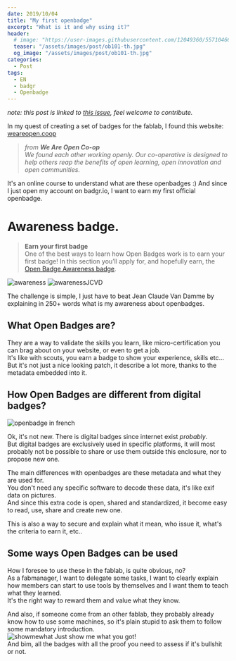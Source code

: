```yaml
---
date: 2019/10/04
title: "My first openbadge"
excerpt: "What is it and why using it?"
header:
  # image: "https://user-images.githubusercontent.com/12049360/55710466-f63e2d00-59ea-11e9-9b18-9a1ff459d629.png"
  teaser: "/assets/images/post/ob101-th.jpg"
  og_image: "/assets/images/post/ob101-th.jpg"
categories:
  - Post
tags:
  - EN
  - badgr
  - Openbadge
---
```


*note: this post is linked to [this issue](https://github.com/openfab-lab/pack-openbadge-fablab/issues/15), feel welcome to contribute.*

In my quest of creating a set of badges for the fablab,
I found this website: [weareopen.coop](https://weareopen.coop/OB101/)
>_from **We Are Open Co-op**  
We found each other working openly. Our co-operative is designed to help others reap the benefits of open learning, open innovation and open communities._

It's an online course to understand what are these openbadges :)
And since I just open my account on badgr.io, I want to earn my first official openbadge.

# Awareness badge.


>**Earn your first badge**  
One of the best ways to learn how Open Badges work is to earn your first badge! In this section you’ll apply for, and hopefully earn, the [Open Badge Awareness badge](https://www.openbadgeacademy.com/badge/1112).

![awareness](https://weareopen.coop/OB101/img/badge-awareness.png) ![awarenessJCVD](https://user-images.githubusercontent.com/12049360/66227103-c099a880-e6dc-11e9-8b3a-80e2bc93ab93.png)

The challenge is simple, I just have to beat Jean Claude Van Damme by explaining in 250+ words what is my awareness about openbadges.  

## What Open Badges are?
They are a way to validate the skills you learn, like micro-certification you can brag about on your website, or even to get a job.  
It's like with scouts, you earn a badge to show your experience, skills etc...   
But it's not just a nice looking patch, it describe a lot more, thanks to the metadata embedded into it.

## How Open Badges are different from digital badges?
![openbadge in french](https://lacasemate.fr/wp-content/uploads/2018/10/open-badges_definition2-e1538640539568.png)

Ok, it's not new. There is digital badges since internet exist _probably_.   
But digital badges are exclusively used in specific platforms, it will most probably not be possible to share or use them outside this enclosure, nor to propose new one.

The main differences with openbadges are these metadata and what they are used for.  
You don't need any specific software to decode these data, it's like exif data on pictures.  
And since this extra code is open, shared and standardized, it become easy to read, use, share and create new one.  

This is also a way to secure and explain what it mean, who issue it, what's the criteria to earn it, etc..  



## Some ways Open Badges can be used
How I foresee to use these in the fablab, is quite obvious, no?  
As a fabmanager, I want to delegate some tasks, I want to clearly explain how members can start to use tools by themselves and I want them to teach what they learned.  
It's the right way to reward them and value what they know.  

And also, if someone come from an other fablab, they probably already know how to use some machines, so it's plain stupid to ask them to follow some mandatory introduction.  
![showmewhat](https://user-images.githubusercontent.com/12049360/66039764-0c4e2580-e516-11e9-875c-0012b1183709.png)
Just show me what you got!        
And bim, all the badges with all the proof you need to assess if it's bullshit or not.  
